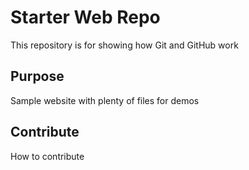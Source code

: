 # Starter Web Repo

This repository is for showing how Git and GitHub work

## Purpose

Sample website with plenty of files for demos

## Contribute

How to contribute
